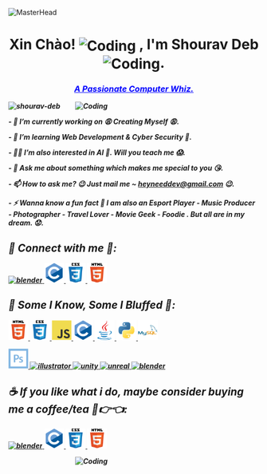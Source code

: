 ![MasterHead](https://mir-s3-cdn-cf.behance.net/project_modules/1400_opt_1/e87a6c63590071.5abbfb634deca.gif)

<h1 align="center"><b>Xin Chào!
<img align="center" alt="Coding" width="30" src="https://raw.githubusercontent.com/MartinHeinz/MartinHeinz/master/wave.gif">
 , I'm Shourav Deb <img align="center" alt="Coding" width="30" src="https://media.tenor.com/zwsk_1zB77IAAAAi/emoji-cute.gif">.</h1>
<h3 align="center"; style="color:blue;"><i><u>A Passionate Computer Whiz.</u></h3>
<img align="right" alt="Coding" width="370" src="https://data.whicdn.com/images/309541334/original.gif">

<p align="left"> <img src="https://komarev.com/ghpvc/?username=shourav-deb&label=So%20I%20am%20popular%20among&color=f88818&style=plastic" alt="shourav-deb" /></p>

<b>- 🧩 I’m currently working on 😩 Creating Myself 😩.

<b>- 🧠 I’m learning **Web Development & Cyber Security 🥺.**

<b>- 👨‍💻 I’m also interested **in AI 🤖**. Will you teach me 😱.

<b>- 💬 Ask me about **something which makes me special to you** 😘.

<b>- 📫 How to ask me? 😉 Just mail me ~ **heyneeddev@gmail.com** 😉.

<b>- ⚡ Wanna know a fun fact **🤫 I am also an  Esport Player - Music Producer - Photographer - Travel Lover - Movie Geek - Foodie .       But all are in my dream. 😟.**

<h2 align="left">📌 Connect with me 🤝:</h2>
<p align="left"> <a href="https://www.blender.org/" target="_blank" rel="noreferrer"> <img src="https://download.blender.org/branding/community/blender_community_badge_white.svg" alt="blender" width="40" height="40"/> </a>
<a href="https://www.cprogramming.com/" target="_blank" rel="noreferrer"> <img src="https://raw.githubusercontent.com/devicons/devicon/master/icons/c/c-original.svg" alt="c" width="40" height="40"/> </a>
<a href="https://www.w3schools.com/css/" target="_blank" rel="noreferrer"> <img src="https://raw.githubusercontent.com/devicons/devicon/master/icons/css3/css3-original-wordmark.svg" alt="css3" width="40" height="40"/> </a>
<a href="https://www.w3.org/html/" target="_blank" rel="noreferrer"> <img src="https://raw.githubusercontent.com/devicons/devicon/master/icons/html5/html5-original-wordmark.svg" alt="html5" width="40" height="40"/> </a></p>

<h2 align="left">📄 Some I Know, Some I Bluffed 🤞:</h2>
<p align="left">

<a href="https://www.w3schools.com/html/" target="_blank" rel="noreferrer"> <img src="https://raw.githubusercontent.com/devicons/devicon/master/icons/html5/html5-original-wordmark.svg" alt="html5" width="40" height="40"/> </a>
<a href="https://www.w3schools.com/css/" target="_blank" rel="noreferrer"> <img src="https://raw.githubusercontent.com/devicons/devicon/master/icons/css3/css3-original-wordmark.svg" alt="css3" width="40" height="40"/> </a>
 <a href="https://developer.mozilla.org/en-US/docs/Web/JavaScript" target="_blank" rel="noreferrer"> <img src="https://raw.githubusercontent.com/devicons/devicon/master/icons/javascript/javascript-original.svg" alt="javascript" width="40" height="40"/> </a>
<a href="https://www.cprogramming.com/" target="_blank" rel="noreferrer"> <img src="https://raw.githubusercontent.com/devicons/devicon/master/icons/c/c-original.svg" alt="c" width="40" height="40"/> </a>
<a href="https://www.java.com" target="_blank" rel="noreferrer"> <img src="https://raw.githubusercontent.com/devicons/devicon/master/icons/java/java-original.svg" alt="java" width="40" height="40"/> </a>
<a href="https://www.python.org" target="_blank" rel="noreferrer"> <img src="https://raw.githubusercontent.com/devicons/devicon/master/icons/python/python-original.svg" alt="python" width="40" height="40"/> </a>
<a href="https://www.mysql.com/" target="_blank" rel="noreferrer"> <img src="https://raw.githubusercontent.com/devicons/devicon/master/icons/mysql/mysql-original-wordmark.svg" alt="mysql" width="40" height="40"/> </a>

<a href="https://www.photoshop.com/en" target="_blank" rel="noreferrer"> <img src="https://raw.githubusercontent.com/devicons/devicon/master/icons/photoshop/photoshop-line.svg" alt="photoshop" width="40" height="40"/> </a> 
 <a href="https://www.adobe.com/in/products/illustrator.html" target="_blank" rel="noreferrer"> <img src="https://www.vectorlogo.zone/logos/adobe_illustrator/adobe_illustrator-icon.svg" alt="illustrator" width="40" height="40"/> </a>
<a href="https://unity.com/" target="_blank" rel="noreferrer"> <img src="https://www.vectorlogo.zone/logos/unity3d/unity3d-icon.svg" alt="unity" width="40" height="40"/> </a> 
<a href="https://unrealengine.com/" target="_blank" rel="noreferrer"> <img src="https://raw.githubusercontent.com/kenangundogan/fontisto/036b7eca71aab1bef8e6a0518f7329f13ed62f6b/icons/svg/brand/unreal-engine.svg" alt="unreal" width="40" height="40"/> </a> 
<a href="https://www.blender.org/" target="_blank" rel="noreferrer"> <img src="https://download.blender.org/branding/community/blender_community_badge_white.svg" alt="blender" width="40" height="40"/> </a></p>
  
<h2 align="left">☕️ If you like what i do, maybe consider buying me a coffee/tea 🥺👉👈:</h2>
<p align="left"> <a href="https://www.blender.org/" target="_blank" rel="noreferrer"> <img src="https://download.blender.org/branding/community/blender_community_badge_white.svg" alt="blender" width="40" height="40"/> </a>
<a href="https://www.cprogramming.com/" target="_blank" rel="noreferrer"> <img src="https://raw.githubusercontent.com/devicons/devicon/master/icons/c/c-original.svg" alt="c" width="40" height="40"/> </a>
<a href="https://www.w3schools.com/css/" target="_blank" rel="noreferrer"> <img src="https://raw.githubusercontent.com/devicons/devicon/master/icons/css3/css3-original-wordmark.svg" alt="css3" width="40" height="40"/> </a>
<a href="https://www.w3.org/html/" target="_blank" rel="noreferrer"> <img src="https://raw.githubusercontent.com/devicons/devicon/master/icons/html5/html5-original-wordmark.svg" alt="html5" width="40" height="40"/> </a></p>
 
 
 
 <img align="right" alt="Coding" width="370" src="https://data.whicdn.com/images/309541334/original.gif">
